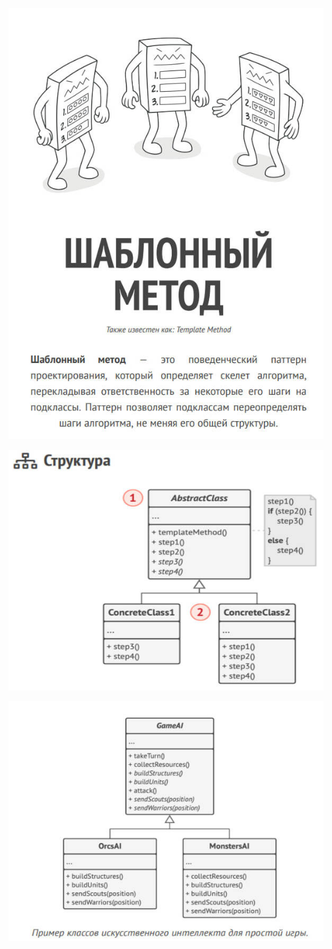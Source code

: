 ![template-method.jpg](template-method.jpg)

![template_method-structure.jpg](template_method-structure.jpg)

![template-method-example.jpg](template-method-example.jpg)